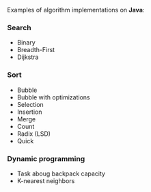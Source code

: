 Examples of algorithm implementations on **Java**:

### Search
 - Binary
 - Breadth-First
 - Dijkstra

### Sort
 - Bubble
 - Bubble with optimizations
 - Selection
 - Insertion
 - Merge
 - Count
 - Radix (LSD)
 - Quick

### Dynamic programming
 - Task aboug backpack capacity
 - K-nearest neighbors
